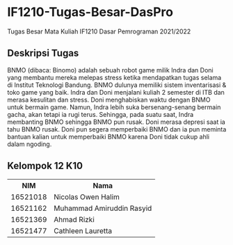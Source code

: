 # IF1210-Tugas-Besar-DasPro

<!DOCTYPE html>
<html>
<head>
</head>
  
<p> Tugas Besar Mata Kuliah IF1210 Dasar Pemrograman 2021/2022
  
<body>
<h2>Deskripsi Tugas</h2>
  
<p>BNMO (dibaca: Binomo) adalah sebuah robot game milik Indra dan Doni yang membantu mereka melepas stress ketika mendapatkan tugas selama di Institut Teknologi Bandung. BNMO dulunya memiliki sistem inventarisasi & toko game yang baik. Indra dan Doni menjalani kuliah 2 semester di ITB dan merasa kesulitan dan stress. Doni menghabiskan waktu dengan BNMO untuk bermain game. Namun, Indra lebih suka bersenang-senang bermain gacha, akan tetapi ia rugi terus. Sehingga, pada suatu saat, Indra membanting BNMO sehingga BNMO pun rusak. Doni merasa depresi saat ia tahu BNMO rusak. Doni pun segera memperbaiki BNMO dan ia pun meminta bantuan kalian untuk memperbaiki BNMO karena Doni tidak cukup ahli dalam ngoding.
 
<h2>Kelompok 12 K10</h2>

<table>
  <tr>
    <th>NIM</th>
    <th>Nama</th>
  </tr>
  <tr>
    <td>16521018</td>
    <td>Nicolas Owen Halim</td>
  </tr>
  <tr>
    <td>16521162</td>
    <td>Muhammad Amiruddin Rasyid</td>
  </tr>
  <tr>
    <td>16521369</td>
    <td>Ahmad Rizki</td>
  </tr>
  <tr>
    <td>16521477</td>
    <td>Cathleen Lauretta</td>
  </tr>
</table>

</body>
</html>
